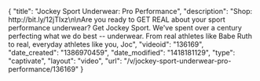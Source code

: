 {
    "title": "Jockey Sport Underwear: Pro Performance",
    "description": "Shop: http:\/\/bit.ly\/12jTIxz\n\nAre you ready to GET REAL about your sport performance underwear? Get Jockey Sport. We've spent over a century perfecting what we do best -- underwear. From real athletes like Babe Ruth to real, everyday athletes like you, Joc",
    "videoid": "136169",
    "date_created": "1386970459",
    "date_modified": "1418181129",
    "type": "captivate",
    "layout": "video",
    "url": "\/v\/jockey-sport-underwear-pro-performance\/136169"
}